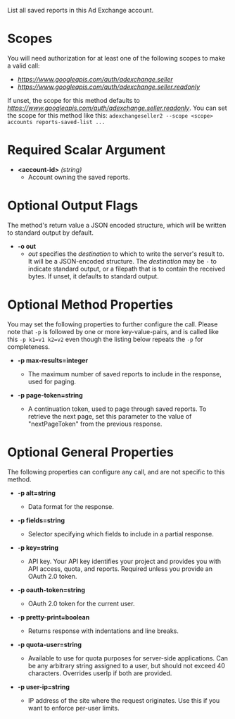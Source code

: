 List all saved reports in this Ad Exchange account.
# Scopes

You will need authorization for at least one of the following scopes to make a valid call:

* *https://www.googleapis.com/auth/adexchange.seller*
* *https://www.googleapis.com/auth/adexchange.seller.readonly*

If unset, the scope for this method defaults to *https://www.googleapis.com/auth/adexchange.seller.readonly*.
You can set the scope for this method like this: `adexchangeseller2 --scope <scope> accounts reports-saved-list ...`
# Required Scalar Argument
* **&lt;account-id&gt;** *(string)*
    - Account owning the saved reports.

# Optional Output Flags

The method's return value a JSON encoded structure, which will be written to standard output by default.

* **-o out**
    - *out* specifies the *destination* to which to write the server's result to.
      It will be a JSON-encoded structure.
      The *destination* may be `-` to indicate standard output, or a filepath that is to contain the received bytes.
      If unset, it defaults to standard output.
# Optional Method Properties

You may set the following properties to further configure the call. Please note that `-p` is followed by one 
or more key-value-pairs, and is called like this `-p k1=v1 k2=v2` even though the listing below repeats the
`-p` for completeness.

* **-p max-results=integer**
    - The maximum number of saved reports to include in the response, used for paging.

* **-p page-token=string**
    - A continuation token, used to page through saved reports. To retrieve the next page, set this parameter to the value of &#34;nextPageToken&#34; from the previous response.

# Optional General Properties

The following properties can configure any call, and are not specific to this method.

* **-p alt=string**
    - Data format for the response.

* **-p fields=string**
    - Selector specifying which fields to include in a partial response.

* **-p key=string**
    - API key. Your API key identifies your project and provides you with API access, quota, and reports. Required unless you provide an OAuth 2.0 token.

* **-p oauth-token=string**
    - OAuth 2.0 token for the current user.

* **-p pretty-print=boolean**
    - Returns response with indentations and line breaks.

* **-p quota-user=string**
    - Available to use for quota purposes for server-side applications. Can be any arbitrary string assigned to a user, but should not exceed 40 characters. Overrides userIp if both are provided.

* **-p user-ip=string**
    - IP address of the site where the request originates. Use this if you want to enforce per-user limits.
